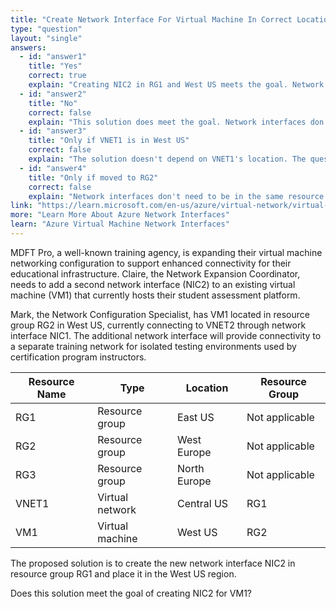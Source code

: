 ```yaml
---
title: "Create Network Interface For Virtual Machine In Correct Location"
type: "question"
layout: "single"
answers:
  - id: "answer1"
    title: "Yes"
    correct: true
    explain: "Creating NIC2 in RG1 and West US meets the goal. Network interfaces can be created in any resource group and region, and NIC2 can then be attached to VM1 regardless of the resource group locations, as long as they're in compatible regions."
  - id: "answer2"
    title: "No"
    correct: false
    explain: "This solution does meet the goal. Network interfaces don't need to be in the same resource group as the virtual machine they serve. The location and network configuration are the primary concerns for NIC functionality."
  - id: "answer3"
    title: "Only if VNET1 is in West US"
    correct: false
    explain: "The solution doesn't depend on VNET1's location. The question states VM1 connects to VNET2 via NIC1, and NIC2 would be an additional interface that can connect to any compatible virtual network in the region."
  - id: "answer4"
    title: "Only if moved to RG2"
    correct: false
    explain: "Network interfaces don't need to be in the same resource group as the VM. Creating NIC2 in RG1 is perfectly valid and allows the interface to be attached to VM1 in RG2."
link: "https://learn.microsoft.com/en-us/azure/virtual-network/virtual-network-network-interface"
more: "Learn More About Azure Network Interfaces"
learn: "Azure Virtual Machine Network Interfaces"
---
```


MDFT Pro, a well-known training agency, is expanding their virtual machine networking configuration to support enhanced connectivity for their educational infrastructure. Claire, the Network Expansion Coordinator, needs to add a second network interface (NIC2) to an existing virtual machine (VM1) that currently hosts their student assessment platform.

Mark, the Network Configuration Specialist, has VM1 located in resource group RG2 in West US, currently connecting to VNET2 through network interface NIC1. The additional network interface will provide connectivity to a separate training network for isolated testing environments used by certification program instructors.

| Resource Name | Type | Location | Resource Group |
|---------------|------|----------|----------------|
| RG1 | Resource group | East US | Not applicable |
| RG2 | Resource group | West Europe | Not applicable |
| RG3 | Resource group | North Europe | Not applicable |
| VNET1 | Virtual network | Central US | RG1 |
| VM1 | Virtual machine | West US | RG2 |

The proposed solution is to create the new network interface NIC2 in resource group RG1 and place it in the West US region.

Does this solution meet the goal of creating NIC2 for VM1?

